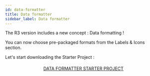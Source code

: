 ```yaml
---
id: data-formatter
title: Data formatter
sidebar_label: Data formatter
---
```


The R3 version includes a new concept : Data formatting !

You can now choose pre-packaged formats from the Labels & Icons section.

Let's start downloading the Starter Project :


<div markdown="1" style="text-align: center; margin-top: 20px">
<a class="button"
href="../assets/data-formatter/BankingApp.zip">DATA FORMATTER STARTER PROJECT</a>
</div>


